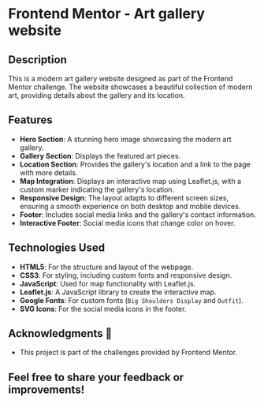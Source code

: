 # Frontend Mentor - Art gallery website

## Description

This is a modern art gallery website designed as part of the Frontend Mentor challenge. The website showcases a beautiful collection of modern art, providing details about the gallery and its location.

## Features

- **Hero Section**: A stunning hero image showcasing the modern art gallery.
- **Gallery Section**: Displays the featured art pieces.
- **Location Section**: Provides the gallery's location and a link to the page with more details.
- **Map Integration**: Displays an interactive map using Leaflet.js, with a custom marker indicating the gallery's location.
- **Responsive Design**: The layout adapts to different screen sizes, ensuring a smooth experience on both desktop and mobile devices.
- **Footer**: Includes social media links and the gallery's contact information.
- **Interactive Footer**: Social media icons that change color on hover.

## Technologies Used

- **HTML5**: For the structure and layout of the webpage.
- **CSS3**: For styling, including custom fonts and responsive design.
- **JavaScript**: Used for map functionality with Leaflet.js.
- **Leaflet.js**: A JavaScript library to create the interactive map.
- **Google Fonts**: For custom fonts (`Big Shoulders Display` and `Outfit`).
- **SVG Icons**: For the social media icons in the footer.

## Acknowledgments 🙌
- This project is part of the challenges provided by Frontend Mentor.

## Feel free to share your feedback or improvements!
